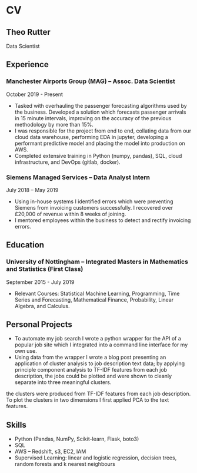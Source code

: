 # CV

## Theo Rutter
Data Scientist

## Experience
### Manchester Airports Group (MAG) – Assoc. Data Scientist
October 2019 - Present
* Tasked with overhauling the passenger forecasting algorithms used by the business. Developed a solution which forecasts passenger arrivals in 15 minute intervals, improving on the accuracy of the previous methodology by more than 15%.
* I was responsible for the project from end to end, collating data from our cloud data warehouse, performing EDA in jupyter, developing a performant predictive model and placing the model into production on AWS.
* Completed extensive training in Python (numpy, pandas), SQL, cloud infrastructure, and DevOps (gitlab, docker).

### Siemens Managed Services – Data Analyst Intern
July 2018 – May 2019
* Using in-house systems I identified errors which were preventing Siemens from invoicing customers successfully. I recovered over £20,000 of revenue within 8 weeks of joining.
* I mentored employees within the business to detect and rectify invoicing errors.

## Education
### University of Nottingham – Integrated Masters in Mathematics and Statistics (First Class)
September 2015 - July 2019	
* Relevant Courses: Statistical Machine Learning, Programming, Time Series and Forecasting, Mathematical Finance, Probability, Linear Algebra, and Calculus.

## Personal Projects
* To automate my job search I wrote a python wrapper for the API of a popular job site which I integrated into a command line interface for my own use.
* Using data from the wrapper I wrote a blog post presenting an application of cluster analysis to job description text data; by applying principle component
analysis to TF-IDF features from each job description, the jobs could be plotted and were shown to cleanly separate into three meaningful clusters.

the clusters were produced from
TF-IDF features from each job description. To plot the clusters in two dimensions I first applied PCA to the text features.

## Skills
* Python (Pandas, NumPy, Scikit-learn, Flask, boto3)
* SQL
* AWS – Redshift, s3, EC2, IAM
* Supervised Learning: linear and logistic regression, decision trees, random forests and k nearest neighbours

